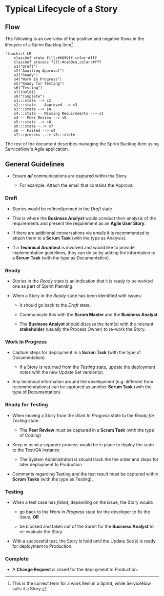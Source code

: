 # Typical Lifecycle of a Story

## Flow

The following is an overview of the positive and negative flows in the lifecycle of a Sprint Backlog Item[^1]. 

```mermaid
flowchart LR
	classDef state fill:#0099ff,color:#fff
	classDef process fill:#ca00ca,color:#fff
	s1("Draft")
	s2("Awaiting Approval")
	s3("Ready")
	s4("Work In Progress")
	s5("Ready for Testing")
	s6("Testing")
	s7((Hold))
	s8("Complete")
	s1:::state --> s2
	s2:::state -- Approved --> s3
	s3:::state --> s4
    s4:::state -- Missing Requirements --> s1
	s4 -- Peer Review --> s5
	s5:::state --> s6
	s6:::state -.-> s7
	s6 -- Failed --> s4
	s7:::process -.-> s8:::state
```

The rest of the document describes managing the Sprint Backlog Item using ServiceNow's Agile application.

## General Guidelines

* Ensure _**all**_ communications are captured within the Story.

  * For example: Attach the email that contains the Approval

### Draft

* Stories would be refined/primed in the _Draft_ state

* This is where the **Business Analyst** would conduct their analysis of the requirements and present the requirement as an **Agile User Story**.

* If there are additional conversations via emails it is recommended to attach them to a **Scrum Task** (with the type as Analysis).

* If a **Technical Architect** is involved and would like to provide implementation guidelines, they can do so by adding the information to a **Scrum Task** (with the type as Documentation).

### Ready

* Stories in the _Ready_ state is an indication that it is ready to be worked one as part of Sprint Planning.

* When a Story in the _Ready_ state has been identified with issues:

  * It should go back to the _Draft_ state.

  * Communicate this with the **Scrum Master** and the **Business Analyst**.

  * The **Business Analyst** should discuss the item(s) with the relevant **stakeholder** (usually the Process Owner) to re-work the Story.

### Work In Progress

* Capture steps for deployment in a **Scrum Task** (with the type of Documentation).

  * If a Story is returned from the _Testing_ state, update the deployment notes with the new Update Set version(s).

* Any technical information around the development (e.g. different from recommendations) can be captured as another **Scrum Task** (with the type of Documentation).

### Ready for Testing

* When moving a Story from the _Work In Progress_ state to the _Ready for Testing_ state:

  * The **Peer Review** must be captured in a **Scrum Task** (with the type of Coding)

* Keep in mind a separate process would be in place to deploy the code to the Test/QA instance

  * The System Administrator(s) should track the the order and steps for later deployment to Production

* Comments regarding Testing and the test result must be captured within **Scrum Tasks** (with the type as Testing).

### Testing

* When a test case has _failed_, depending on the issue, the Story would:

  * go back to the _Work in Progress_ state for the developer to fix the issue, **OR**

  * be blocked and taken out of the Sprint for the **Business Analyst** to re-evaluate the Story.

* With a successful test, the Story is held until the Update Set(s) is ready for deployment to Production.

### Complete

* A **Change Request** is raised for the deployment to Production.

[^1]: This is the correct term for a work item in a Sprint, while ServiceNow calls it a Story.
